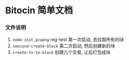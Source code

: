 # Bitocin 简单文档

### 文件说明
1. `node-init.pcapng` reg-test 第一次启动, 去拉取所有的块
2. `sencond-create-block` 第二次启动, 然后创建新的块
3. `create-tx-to-block` 创建几个交易, 让后打包成块

